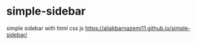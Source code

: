 # simple-sidebar
simple sidebar with html css js 
https://aliakbarnazemi11.github.io/simple-sidebar/
